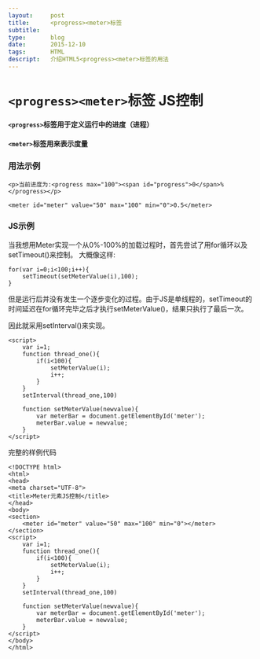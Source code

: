 ```yaml
---
layout:     post
title:      <progress><meter>标签
subtitle:   
type:       blog
date:       2015-12-10
tags:       HTML
descript:   介绍HTML5<progress><meter>标签的用法
---
```


# `<progress><meter>`标签 JS控制

#### `<progress>`标签用于定义运行中的进度（进程）

#### `<meter>`标签用来表示度量

### 用法示例
	<p>当前进度为:<progress max="100"><span id="progress">0</span>%</progress></p>

	<meter id="meter" value="50" max="100" min="0">0.5</meter>

### JS示例

当我想用Meter实现一个从0%-100%的加载过程时，首先尝试了用for循环以及setTimeout()来控制。
大概像这样:
	
	for(var i=0;i<100;i++){
		setTimeout(setMeterValue(i),100);
	}

但是运行后并没有发生一个逐步变化的过程。由于JS是单线程的，setTimeout的时间延迟在for循环完毕之后才执行setMeterValue()，结果只执行了最后一次。

因此就采用setInterval()来实现。

	<script>
		var i=1;
		function thread_one(){
			if(i<100){
				setMeterValue(i);
				i++;
			}
		}
		setInterval(thread_one,100)
	
		function setMeterValue(newvalue){
			var meterBar = document.getElementById('meter');
			meterBar.value = newvalue;
		}
	</script>

完整的样例代码

	<!DOCTYPE html>
	<html>
	<head>
	<meta charset="UTF-8">
	<title>Meter元素JS控制</title>
	</head>
	<body>
	<section>
		<meter id="meter" value="50" max="100" min="0"></meter>
	</section>
	<script>
		var i=1;
		function thread_one(){
			if(i<100){
				setMeterValue(i);
				i++;
			}
		}
		setInterval(thread_one,100)

		function setMeterValue(newvalue){
			var meterBar = document.getElementById('meter');
			meterBar.value = newvalue;
		}
	</script>
	</body>
	</html>